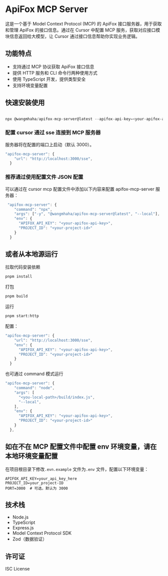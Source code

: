 <!--
 * @Descripttion:
 * @version:
 * @Author: wangmin
 * @Date: 2025-03-20 14:39:11
 * @LastEditors: wangmin
 * @LastEditTime: 2025-04-03 10:33:49
-->

# ApiFox MCP Server

这是一个基于 Model Context Protocol (MCP) 的 ApiFox 接口服务器，用于获取和管理 ApiFox 的接口信息。通过在 Cursor 中配置 MCP 服务，获取对应接口模块信息返回给大模型，让 Cursor 通过接口信息帮助你实现业务逻辑。

## 功能特点

- 支持通过 MCP 协议获取 ApiFox 接口信息
- 提供 HTTP 服务和 CLI 命令行两种使用方式
- 使用 TypeScript 开发，提供类型安全
- 支持环境变量配置

## 快速安装使用

```javascript

npx @wangmhaha/apifox-mcp-server@latest --apifox-api-key=<your-apifox-api-key> --project=<your-project-id>

```

### 配置 cursor 通过 sse 连接到 MCP 服务器

服务器将在配置的端口上启动（默认 3000）。

```javascript
"apifox-mcp-server": {
    "url": "http://localhost:3000/sse",
  }
```

### 推荐通过使用配置文件 JSON 配置

可以通过在 cursor mcp 配置文件中添加以下内容来配置 apifox-mcp-server 服务器：

```javascript
 "apifox-mcp-server": {
    "command": "npx",
    "args": ["-y", "@wangmhaha/apifox-mcp-server@latest", "--local"],
    "env": {
      "APIFOX_API_KEY": "<your-apifox-api-key>",
      "PROJECT_ID": "<your-project-id>"
    }
  }
```

## 或者从本地源运行

拉取代码安装依赖

```bash
pnpm install
```

打包

```bash
pnpm build
```

运行

```bash
pnpm start:http
```

配置：

```javascript
"apifox-mcp-server": {
    "url": "http://localhost:3000/sse",
    "env": {
      "APIFOX_API_KEY": "<your-apifox-api-key>",
      "PROJECT_ID": "<your-project-id>"
    }
  }
```

也可通过 command 模式运行

```javascript
"apifox-mcp-server": {
    "command": "node",
    "args": [
      "<you-local-path>/build/index.js",
      "--local",
    ],
    "env": {
      "APIFOX_API_KEY": "<your-apifox-api-key>",
      "PROJECT_ID": "<your-project-id>"
    }
  },
```

## 如在不在 MCP 配置文件中配置 env 环境变量，请在本地环境变量配置

在项目根目录下修改`.evn.example` 文件为`.env` 文件，配置以下环境变量：

```env
APIFOX_API_KEY=your_api_key_here
PROJECT_ID=your_project-ID
PORT=3000  # 可选，默认为 3000
```

## 技术栈

- Node.js
- TypeScript
- Express.js
- Model Context Protocol SDK
- Zod（数据验证）

## 许可证

ISC License
